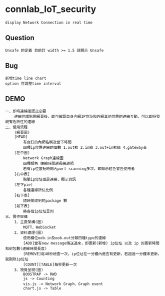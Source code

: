 # connlab_IoT_security
	display Network Connection in real time

## Question
	Unsafe 的定義 目前訂 width >= 1.5 就顯示 Unsafe
## Bug
	新增time line chart
	option 可調整time interval

## DEMO
	一、即時連線確認之必要
		連線完成點開網頁後，即可確認自身內網IP位址和外網其他位置的連線互動，可以即時發現有危險性的連線
	二、使用流程
		(網頁圖)
		[HEAD]
			有自訂的內網名稱及當下時間
			四種ip位置連線的個數 1.out藍 2.in綠 3.out+in藍綠 4.gateway黃
		[左中圖]
			Network Graph連線圖 
			四種顏色 傳輸時間越長線越粗
			若有ip位置短時間內port scanning多次，即顯示紅色警告使用者
		[右中表]
			點擊ip位址或是連線，顯示資訊
		[左下pie]
			各種連線所佔比例
		[右下表]
			隨時間收到的package 數	
		[最下表]
			將各個ip位址呈列
	三、實作架構
		1、主要架構(圖)
			MQTT、WebSocket
		2、資料處理(圖)
			使用欄位oob.in及oob.out分類四種type的連線
			[ADD]當有new message傳送過來，即更新(新增) ip位址 以及 ip 的更新時間和封包數(連線時間長度)
			[REMOVE]每40秒檢查一次，ip位址在一分鐘內是否有更新，若超過一分鐘未更新，就刪除ip位址 
			[COUNT][TABLE]每秒更新一次
		3、視覺呈現(圖)
			BOOSTRAP -> RWD
			js -> Counting
			vis.js -> Network Graph、Graph event
			chart.js -> Table
